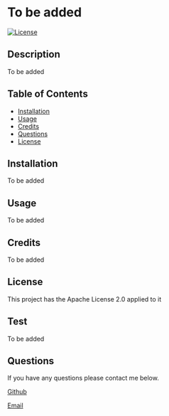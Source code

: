 
  # To be added
  
[![License](https://img.shields.io/badge/License-Apache_2.0-blue.svg)](https://opensource.org/licenses/Apache-2.0)
## Description
  
To be added

## Table of Contents


- [Installation](#installation)
- [Usage](#usage)
- [Credits](#credits)
- [Questions](#questions)
- [License](#license)

## Installation
  
To be added
  
## Usage

To be added

## Credits

To be added


## License

This project has the Apache License 2.0 applied to it
  

## Test

To be added

## Questions

If you have any questions please contact me below.

[Github](https://github.com/)

[Email]()

